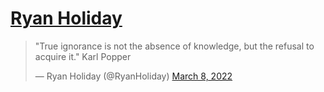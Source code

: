 
# [Ryan Holiday](https://twitter.com/RyanHoliday/status/1501196302486585345)

> "True ignorance is not the absence of knowledge, but the refusal to acquire it." Karl Popper
> 
> — Ryan Holiday (@RyanHoliday) [March 8, 2022](https://twitter.com/RyanHoliday/status/1501196302486585345?ref_src=twsrc%5Etfw)
